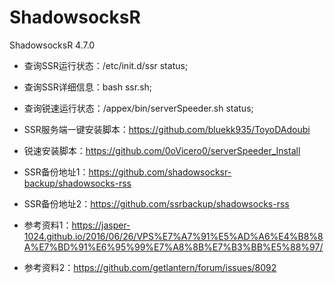 # ShadowsocksR

ShadowsocksR 4.7.0

* 查询SSR运行状态：/etc/init.d/ssr status;

* 查询SSR详细信息：bash ssr.sh;

* 查询锐速运行状态：/appex/bin/serverSpeeder.sh status;

* SSR服务端一键安装脚本：https://github.com/bluekk935/ToyoDAdoubi

* 锐速安装脚本：https://github.com/0oVicero0/serverSpeeder_Install

* SSR备份地址1：https://github.com/shadowsocksr-backup/shadowsocks-rss

* SSR备份地址2：https://github.com/ssrbackup/shadowsocks-rss

* 参考资料1：https://jasper-1024.github.io/2016/06/26/VPS%E7%A7%91%E5%AD%A6%E4%B8%8A%E7%BD%91%E6%95%99%E7%A8%8B%E7%B3%BB%E5%88%97/

* 参考资料2：https://github.com/getlantern/forum/issues/8092
